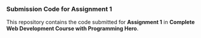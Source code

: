 ### Submission Code for Assignment 1

This repository contains the code submitted for **Assignment 1** in **Complete Web Development Course with Programming Hero**.
